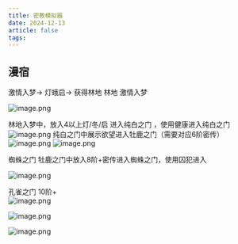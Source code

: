 ```yaml
---
title: 密教模拟器
date: 2024-12-13
article: false
tags:
---
```


## 漫宿
激情入梦-> 灯蛾启-> 获得林地
 林地 激情入梦 
 
 ![image.png](https://oss.naglfar28.com/naglfar28/202412132237348.png)

 林地入梦中，放入4以上灯/冬/启 进入纯白之门
，使用健康进入纯白之门
![image.png](https://oss.naglfar28.com/naglfar28/202412132239531.png)
纯白之门中展示欲望进入牡鹿之门（需要对应6阶密传）
![image.png](https://oss.naglfar28.com/naglfar28/202412132240766.png)
![image.png](https://oss.naglfar28.com/naglfar28/202412132241510.png)

 蜘蛛之门
 牡鹿之门中放入8阶+密传进入蜘蛛之门，使用囚犯进入

![image.png](https://oss.naglfar28.com/naglfar28/202412132243917.png)

 
孔雀之门 10阶+  
![image.png](https://oss.naglfar28.com/naglfar28/202412132245836.png)


![image.png](https://oss.naglfar28.com/naglfar28/202412141454772.png)

![image.png](https://oss.naglfar28.com/naglfar28/202412141602936.png)
  